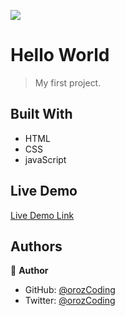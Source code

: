 ![](https://img.shields.io/badge/Microverse-blueviolet)

# Hello World

> My first project.


## Built With

- HTML
- CSS
- javaScript

## Live Demo

[Live Demo Link](https://livedemo.com)

## Authors

👤 **Author**

- GitHub: [@orozCoding](https://github.com/orozCoding)
- Twitter: [@orozCoding](https://twitter.com/orozCoding)

